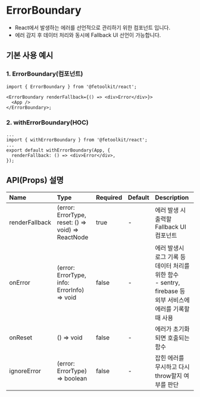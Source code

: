 # ErrorBoundary

- React에서 발생하는 에러를 선언적으로 관리하기 위한 컴포넌트 입니다.
- 에러 감지 후 데이터 처리와 동시에 Fallback UI 선언이 가능합니다.

## 기본 사용 예시

### 1. ErrorBoundary(컴포넌트)

```tsx
import { ErrorBoundary } from '@fetoolkit/react';

<ErrorBoundary renderFallback={() => <div>Error</div>}>
  <App />
</ErrorBoundary>;
```

### 2. withErrorBoundary(HOC)

```tsx
...
import { withErrorBoundary } from '@fetoolkit/react';
...
export default withErrorBoundary(App, {
  renderFallback: () => <div>Error</div>,
});
```

## API(Props) 설명

| Name           | Type                                               | Required | Default | Description                                                                                                     |
| :------------- | :------------------------------------------------- | :------- | :------ | :-------------------------------------------------------------------------------------------------------------- |
| renderFallback | (error: ErrorType, reset: () => void) => ReactNode | true     | -       | 에러 발생 시 출력할 Fallback UI 컴포넌트                                                                        |
| onError        | (error: ErrorType, info: ErrorInfo) => void        | false    | -       | 에러 발생시 로그 기록 등 데이터 처리를 위한 함수 <br> - sentry, firebase 등 외부 서비스에 에러를 기록할 때 사용 |
| onReset        | () => void                                         | false    | -       | 에러가 초기화되면 호출되는 함수                                                                                 |
| ignoreError    | (error: ErrorType) => boolean                      | false    | -       | 잡힌 에러를 무시하고 다시 throw할지 여부를 판단                                                                 |
